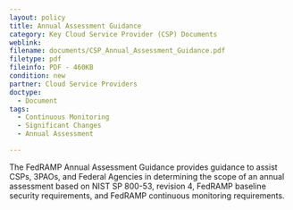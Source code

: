 ```yaml
---
layout: policy   
title: Annual Assessment Guidance
category: Key Cloud Service Provider (CSP) Documents
weblink:
filename: documents/CSP_Annual_Assessment_Guidance.pdf
filetype: pdf
fileinfo: PDF - 460KB
condition: new
partner: Cloud Service Providers
doctype:
  - Document
tags:
  - Continuous Monitoring
  - Significant Changes
  - Annual Assessment

---
```

The FedRAMP Annual Assessment Guidance provides guidance to assist CSPs, 3PAOs, and Federal Agencies in determining the scope of an annual assessment based on NIST SP 800-53, revision 4, FedRAMP baseline security requirements, and FedRAMP continuous monitoring requirements.
